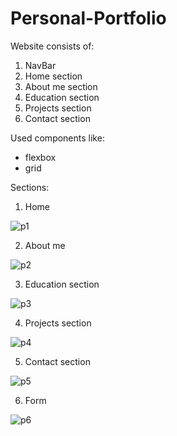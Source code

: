 # Personal-Portfolio

Website consists of:
1. NavBar
2. Home section
3. About me section
4. Education section
5. Projects section
6. Contact section

Used components like: 
 - flexbox
 - grid

 Sections: 
 
 1. Home
 
![p1](https://user-images.githubusercontent.com/102667828/212478944-7e452323-5d24-4332-b9e5-0319e2f95497.png)


2. About me

![p2](https://user-images.githubusercontent.com/102667828/212478995-88bfd941-e39b-4b90-852e-78edd7bb5860.png)


3. Education section

![p3](https://user-images.githubusercontent.com/102667828/212478999-68456436-0ec9-43bd-a87e-a9e5e37baa19.png)


4. Projects section

![p4](https://user-images.githubusercontent.com/102667828/212479001-322cdf21-e8fb-465e-ab68-00083f3f15f4.png)


5. Contact section

![p5](https://user-images.githubusercontent.com/102667828/212479002-3396605e-d912-433e-947d-48241ae4e61f.png)

6. Form 

![p6](https://user-images.githubusercontent.com/102667828/212479010-58e01839-a217-487a-a64c-d788e2cc5e18.png)
